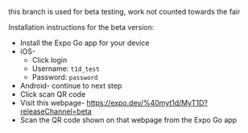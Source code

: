 this branch is used for beta testing, work not counted towards the fair

Installation instructions for the beta version:
- Install the Expo Go app for your device
- iOS-
    - Click login
    - Username: `t1d_test`
    - Password: `password`
- Android- continue to next step
- Click scan QR code
- Visit this webpage- https://expo.dev/%40myt1d/MyT1D?releaseChannel=beta
- Scan the QR code shown on that webpage from the Expo Go app